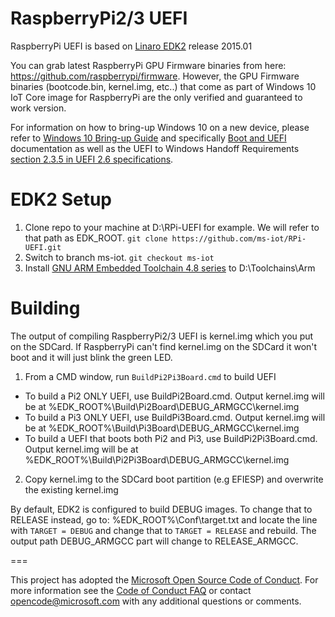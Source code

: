 # RaspberryPi2/3 UEFI
RaspberryPi UEFI is based on [Linaro EDK2](https://git.linaro.org/uefi/linaro-edk2.git) release 2015.01

You can grab latest RaspberryPi GPU Firmware binaries from here: https://github.com/raspberrypi/firmware. However, the GPU Firmware binaries (bootcode.bin, kernel.img, etc..) that come as part of Windows 10 IoT Core image for RaspberryPi are the only verified and guaranteed to work version.

For information on how to bring-up Windows 10 on a new device, please refer to [Windows 10 Bring-up Guide](https://msdn.microsoft.com/en-us/windows/hardware/drivers/bringup/index) and specifically [Boot and UEFI](https://msdn.microsoft.com/en-us/windows/hardware/drivers/bringup/boot-and-uefi) documentation as well as the UEFI to Windows Handoff Requirements [section 2.3.5 in UEFI 2.6 specifications](http://www.uefi.org/sites/default/files/resources/UEFI%20Spec%202_6.pdf).

# EDK2 Setup
1. Clone repo to your machine at D:\RPi-UEFI for example. We will refer to that path as EDK_ROOT. `git clone https://github.com/ms-iot/RPi-UEFI.git`
2. Switch to branch ms-iot. `git checkout ms-iot`
3. Install [GNU ARM Embedded Toolchain 4.8 series](https://launchpad.net/gcc-arm-embedded/4.8) to D:\Toolchains\Arm

# Building
The output of compiling RaspberryPi2/3 UEFI is kernel.img which you put on the SDCard. If RaspberryPi can't find kernel.img on the SDCard it won't boot and it will just blink the green LED.

1. From a CMD window, run `BuildPi2Pi3Board.cmd` to build UEFI
  * To build a Pi2 ONLY UEFI, use BuildPi2Board.cmd. Output kernel.img will be at %EDK_ROOT%\Build\Pi2Board\DEBUG_ARMGCC\kernel.img
  * To build a Pi3 ONLY UEFI, use BuildPi3Board.cmd. Output kernel.img will be at %EDK_ROOT%\Build\Pi3Board\DEBUG_ARMGCC\kernel.img
  * To build a UEFI that boots both Pi2 and Pi3, use BuildPi2Pi3Board.cmd. Output kernel.img will be at %EDK_ROOT%\Build\Pi2Pi3Board\DEBUG_ARMGCC\kernel.img
2. Copy kernel.img to the SDCard boot partition (e.g EFIESP) and overwrite the existing kernel.img

By default, EDK2 is configured to build DEBUG images. To change that to RELEASE instead, go to: %EDK_ROOT%\Conf\target.txt and locate the line with `TARGET = DEBUG` and change that to `TARGET = RELEASE` and rebuild. The output path DEBUG_ARMGCC part will change to RELEASE_ARMGCC.

===

This project has adopted the [Microsoft Open Source Code of Conduct](http://microsoft.github.io/codeofconduct). For more information see the [Code of Conduct FAQ](http://microsoft.github.io/codeofconduct/faq.md) or contact [opencode@microsoft.com](mailto:opencode@microsoft.com) with any additional questions or comments.
